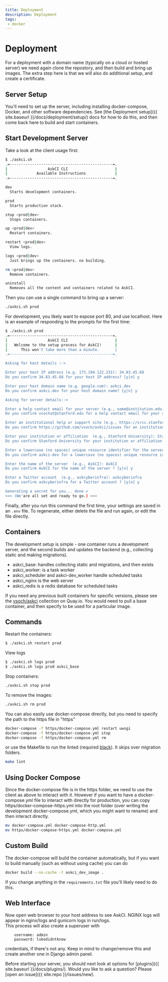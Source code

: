```yaml
---
title: Deployment
description: Deployment
tags: 
 - docker
---
```


# Deployment

For a deployment with a domain name (typically on a cloud or hosted server) we need again clone the repostory, and then build and bring up images. The extra step here is that we will also do additional setup, and create a certificate. 

## Server Setup

You'll need to set up the server, including installing docker-compose, Docker, and 
other software dependencies. See [the Deployment setup]({{ site.baseurl }}/docs/deployment/setup/)
docs for how to do this, and then come back here to build and start containers.

## Start Development Server

Take a look at the client usage first:

```bash
$ ./askci.sh 
.=----------------------------------------------=.
|                  AskCI CLI                     |
|             Available Instructions             |
.=----------------------------------------------=.

dev
  Starts development containers.

prod
  Starts production stack.

stop <prod|dev>
  Stops containers.

up <prod|dev>
  Restart containers.

restart <prod|dev>
  View logs.

logs <prod|dev>
  Just brings up the containers. no building.

rm <prod|dev>
  Remove containers.

uninstall
  Removes all the content and containers related to AskCI.
```

Then you can use a single command to bring up a server:

```bash
./askci.sh prod
```

For development, you likely want to expose port 80, and use localhost. Here is an example of
responding to the prompts for the first time:

```bash
$ ./askci.sh prod
.=----------------------------------------------=.
|                  AskCI CLI                     |
|   Welcome to the setup process for AskCI!      |
|      This won't take more than a minute.       |
.=----------------------------------------------=.

Asking for host details :->

Enter your host IP address (e.g. 173.194.122.231): 34.83.45.68
Do you confirm 34.83.45.68 for your host IP address? [y|n] y

Enter your host domain name (e.g. google.com): askci.dev
Do you confirm askci.dev for your host domain name? [y|n] y

Asking for server details:->

Enter a help contact email for your server (e.g., name@institution.edu): vsochat@stanford.edu
Do you confirm vsochat@stanford.edu for a help contact email for your server? [y|n] y

Enter an institutional help or support site (e.g., https://srcc.stanford.edu): https://github.com/vsoch/askci/issues
Do you confirm https://github.com/vsoch/askci/issues for an institutional help or support site? [y|n] y

Enter your institution or affiliation  (e.g., Stanford University): Stanford University
Do you confirm Stanford University for your institution or affiliation ? [y|n] y

Enter a lowercase (no spaces) unique resource identifier for the server  (e.g., askci-server): askci-dev
Do you confirm askci-dev for a lowercase (no spaces) unique resource identifier for the server ? [y|n] y  

Enter the name of the server  (e.g., AskCI): AskCI
Do you confirm AskCI for the name of the server ? [y|n] y

Enter a Twitter account  (e.g., askcyberinfra): askcyberinfra
Do you confirm askcyberinfra for a Twitter account ? [y|n] y

Generating a secret for you... done ✔ 
>>> (We'are all set and ready to go.) <<<
```

Finally, after you run this command the first time, your settings
are saved in an `.env` file. To regenerate, either delete the file and 
run again, or edit the file directly.

## Containers

The development setup is simple - one container runs a development server,
and the second builds and updates the backend (e.g., collecting static and
making migrations).

 - askci_base: handles collecting static and migrations, and then exists
 - askci_worker: is a task worker
 - askci_scheduler and askci-dev_worker handle scheduled tasks
 - askci_nginx is the web server
 - askci_redis is a redis database for scheduled tasks

If you need any previous built containers for specific versions, please see 
the [vsoch/askci](https://quay.io/repository/vsoch/askci?tab=tags) collection on Quay.io. You would need to pull a base container, and then specify to be used for a particular image.


## Commands

Restart the containers:

```bash
$ ./askci.sh restart prod
```

View logs

```bash
$ ./askci.sh logs prod
$ ./askci.sh logs prod askci_base
```

Stop containers:

```bash
./askci.sh stop prod
```

To remove the images:

```bash
./askci.sh rm prod
```

You can also easily use docker-compose directly, but you need to specify the path to the https file in "https"

```bash
docker-compose -f https/docker-compose.yml restart uwsgi
docker-compose -f https/docker-compose.yml stop
docker-compose -f https/docker-compose.yml rm
```

or use the Makefile to run the linted (required [black](https://black.readthedocs.io/en/stable/)). It skips over migration
folders.

```bash
make lint
```

## Using Docker Compose

Since the docker-compose file is in the https folder, we need to use the client
as above to interact with it. However if you want to have a docker-compose.yml
file to interact with directly for production, you can copy https/docker-compose-https.yml
into the root folder (over writing the development docker-compose.yml, which
you might want to rename) and then interact directly.

```bash
mv docker-compose.yml docker-compose-http.yml
mv https/docker-compose-https.yml docker-compose.yml
```

## Custom Build

The docker-compose will build the container automatically,
but if you want to build manually (such as without using cache) you can
do

```bash
docker build --no-cache -t askci_dev_image .
```

If you change anything in the `requirements.txt` file you'll likely need to do this.

## Web Interface

Now open web browser to your host address to see AskCI. NGINX logs will appear in nginx/logs and gunicorn logs in run/logs.<br>
This process will also create a superuser with
```
    username: admin
    password: lukedidntknow
```
credentials, if there's not any. Keep in mind to change/remove this and create another one in Django admin panel.

Before starting your server, you should next look at options for [plugins]({{ site.baseurl }}/docs/plugins/).
Would you like to ask a question? Please [open an issue]({{ site.repo }}/issues/new).

